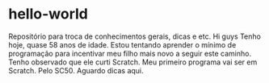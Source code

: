 # hello-world
Repositório para troca de conhecimentos gerais, dicas e etc.
Hi guys
Tenho hoje, quase 58 anos de idade. Estou tentando aprender o mínimo de programação para incentivar meu filho mais novo a seguir este caminho. Tenho observado que ele curti Scratch. Meu primeiro programa vai ser em Scratch. Pelo SC50. Aguardo dicas aqui.
